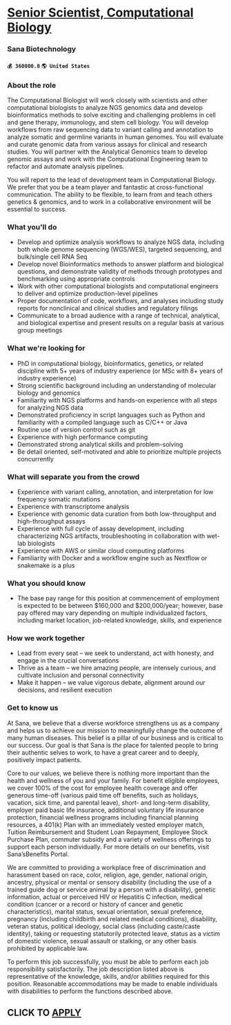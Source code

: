 # [Senior Scientist, Computational Biology](https://www.remotewlb.com/apply/senior-scientist-computational-biology)  
### Sana Biotechnology  
#### `💰 360000.0` `🌎 United States`  

### About the role

The Computational Biologist will work closely with scientists and other computational biologists to analyze NGS genomics data and develop bioinformatics methods to solve exciting and challenging problems in cell and gene therapy, immunology, and stem cell biology. You will develop workflows from raw sequencing data to variant calling and annotation to analyze somatic and germline variants in human genomes. You will evaluate and curate genomic data from various assays for clinical and research studies. You will partner with the Analytical Genomics team to develop genomic assays and work with the Computational Engineering team to refactor and automate analysis pipelines.

You will report to the lead of development team in Computational Biology. We prefer that you be a team player and fantastic at cross-functional communication. The ability to be flexible, to learn from and teach others genetics & genomics, and to work in a collaborative environment will be essential to success.

### What you'll do

  * Develop and optimize analysis workflows to analyze NGS data, including both whole genome sequencing (WGS/WES), targeted sequencing, and bulk/single cell RNA Seq
  * Develop novel Bioinformatics methods to answer platform and biological questions, and demonstrate validity of methods through prototypes and benchmarking using appropriate controls
  * Work with other computational biologists and computational engineers to deliver and optimize production-level pipelines
  * Proper documentation of code, workflows, and analyses including study reports for nonclinical and clinical studies and regulatory filings
  * Communicate to a broad audience with a range of technical, analytical, and biological expertise and present results on a regular basis at various group meetings

### What we're looking for

  * PhD in computational biology, bioinformatics, genetics, or related discipline with 5+ years of industry experience (or MSc with 8+ years of industry experience)
  * Strong scientific background including an understanding of molecular biology and genomics
  * Familiarity with NGS platforms and hands-on experience with all steps for analyzing NGS data
  * Demonstrated proficiency in script languages such as Python and familiarity with a compiled language such as C/C++ or Java
  * Routine use of version control such as git
  * Experience with high performance computing
  * Demonstrated strong analytical skills and problem-solving
  * Be detail oriented, self-motivated and able to prioritize multiple projects concurrently

### What will separate you from the crowd

  * Experience with variant calling, annotation, and interpretation for low frequency somatic mutations
  * Experience with transcriptome analysis
  * Experience with genomic data curation from both low-throughput and high-throughput assays
  * Experience with full cycle of assay development, including characterizing NGS artifacts, troubleshooting in collaboration with wet-lab biologists
  * Experience with AWS or similar cloud computing platforms
  * Familiarity with Docker and a workflow engine such as Nextflow or snakemake is a plus

### What you should know

  * The base pay range for this position at commencement of employment is expected to be between $160,000 and $200,000/year; however, base pay offered may vary depending on multiple individualized factors, including market location, job-related knowledge, skills, and experience

### How we work together

  * Lead from every seat – we seek to understand, act with honesty, and engage in the crucial conversations
  * Thrive as a team – we hire amazing people, are intensely curious, and cultivate inclusion and personal connectivity
  * Make it happen – we value vigorous debate, alignment around our decisions, and resilient execution

### Get to know us

At Sana, we believe that a diverse workforce strengthens us as a company and helps us to achieve our mission to meaningfully change the outcome of many human diseases. This belief is a pillar of our business and is critical to our success. Our goal is that Sana is _the_ place for talented people to bring their authentic selves to work, to have a great career and to deeply, positively impact patients.

Core to our values, we believe there is nothing more important than the health and wellness of you and your family. For benefit eligible employees, we cover 100% of the cost for employee health coverage and offer generous time-off (various paid time off benefits, such as holidays, vacation, sick time, and parental leave), short- and long-term disability, employer paid basic life insurance, additional voluntary life insurance protection, financial wellness programs including financial planning resources, a 401(k) Plan with an immediately vested employer match, Tuition Reimbursement and Student Loan Repayment, Employee Stock Purchase Plan, commuter subsidy and a variety of wellness offerings to support each person individually. For more details on our benefits, visit Sana’sBenefits Portal.

We are committed to providing a workplace free of discrimination and harassment based on race, color, religion, age, gender, national origin, ancestry, physical or mental or sensory disability (including the use of a trained guide dog or service animal by a person with a disability), genetic information, actual or perceived HIV or Hepatitis C infection, medical condition (cancer or a record or history of cancer and genetic characteristics), marital status, sexual orientation, sexual preference, pregnancy (including childbirth and related medical conditions), disability, veteran status, political ideology, social class (including caste/caste identity), taking or requesting statutorily protected leave, status as a victim of domestic violence, sexual assault or stalking, or any other basis prohibited by applicable law.

To perform this job successfully, you must be able to perform each job responsibility satisfactorily. The job description listed above is representative of the knowledge, skills, and/or abilities required for this position. Reasonable accommodations may be made to enable individuals with disabilities to perform the functions described above.

  
## CLICK TO [APPLY](https://www.remotewlb.com/apply/senior-scientist-computational-biology)

